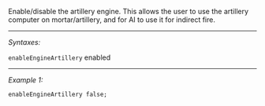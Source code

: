 Enable/disable the artillery engine. This allows the user to use the artillery computer on mortar/artillery, and for AI to use it for indirect fire.


---
*Syntaxes:*

`enableEngineArtillery` enabled

---
*Example 1:*

```sqf
enableEngineArtillery false;
```